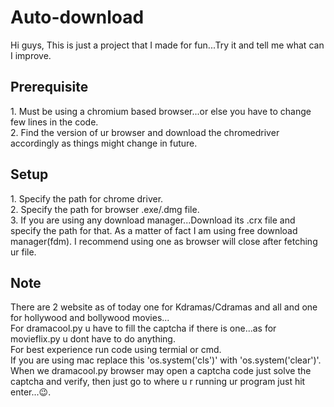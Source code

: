 # Auto-download
Hi guys, 
This is just a project that I made for fun...Try it and tell me what can I improve.

<h2>Prerequisite</h2>
1. Must be using a chromium based browser...or else you have to change few lines in the code.<br>
2. Find the version of ur browser and download the chromedriver accordingly as things might change in future.

<h2>Setup</h2>
1. Specify the path for chrome driver.<br>
2. Specify the path for browser .exe/.dmg file.<br>
3. If you are using any download manager...Download its .crx file and specify the path for that. As a matter of fact I am using free download manager(fdm). I recommend using one as browser will close after fetching ur file.

<h2>Note</h2>
There are 2 website as of today one for Kdramas/Cdramas and all and one for hollywood and bollywood movies...<br>
For dramacool.py u have to fill the captcha if there is one...as for movieflix.py u dont have to do anything.<br>
For best experience run code using termial or cmd.<br>
If you are using mac replace this 'os.system('cls')' with 'os.system('clear')'. <br>
When we dramacool.py browser may open a captcha code just solve the captcha and verify, then just go to where u r running ur program just hit enter...😉. 
